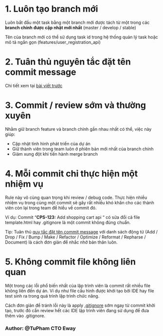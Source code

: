 
# 1. Luôn tạo branch mới

Luôn bắt đầu một task bằng một branch mới được tách từ một trong các  **branch chính**  **được cập nhật mới nhất** (master / develop / stable)

Tên của branch mới có thể sử dụng task id trong hệ thống quản lý task hoặc mô tả ngắn gọn (features/user_registration_api)

# 2. Tuân thủ nguyên tắc đặt tên commit message

Chi tiết xem tại  [bài viết trước](https://medium.com/eway/git-101-c%C3%A1ch-vi%E1%BA%BFt-commit-message-trong-git-d460c4e8697d)

# 3. Commit / review sớm và thường xuyên

Nhằm giữ branch feature và branch chính gần nhau nhất có thể, việc này giúp:

-   Cập nhật tình hình phát triển của dự án
-   Giữ thành viên trong team luôn ở phiên bản mới nhất của branch chính
-   Giảm xung đột khi tiến hành merge branch

# 4. Mỗi commit chỉ thực hiện một nhiệm vụ

Rule này vô cùng quan trọng khi review / debug code. Thực hiện nhiều nhiệm vụ trong cùng một commit sẽ gây rất nhiều khó khăn cho các thành viên còn lại trong team để hiểu về commit đó.

Ví dụ: Commit “**CPS-123:** Add shopping cart api “ có sửa đổi cả file template.html hay .gitignore là một commit không đúng chuẩn.

Tip: Tuân thủ  [quy tắc đặt tên commit message](https://medium.com/eway/git-101-c%C3%A1ch-vi%E1%BA%BFt-commit-message-trong-git-d460c4e8697d)  với danh sách động từ (Add / Drop / Fix / Bump / Make / Refactor / Optimize / Reformat / Repharse / Document) là cách đơn giản để nhắc nhở bản thân luôn.

# 5. Không commit file không liên quan

Một trong các lỗi phổ biến nhất của lập trình viên là commit rất nhiều file không liên đến dự án. Ví dụ như file cấu hình được khởi tạo bởi IDE hay file test sinh ra trong quá trình lập trình chức năng.

Cách đơn giản để tránh lỗi này là apply  [.gitignore](https://github.com/github/gitignore)  sớm ngay từ commit khởi tạo, trước đó cần review hết các IDE lập trình viên đang sử dụng để đưa thêm vào .gitignore.


### Author: @TuPham CTO Eway 
